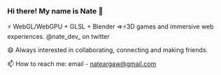 ### Hi there! My name is Nate 👋

⚡ WebGL/WebGPU + GLSL + Blender =>⚡3D games and immersive web experiences. @nate_dev_ on twitter

😄 Always interested in collaborating, connecting and making friends.

📫 How to reach me: email - nateargaw@gmail.com

<!--
**nargaw/nargaw** is a ✨ _special_ ✨ repository because its `README.md` (this file) appears on your GitHub profile.

Here are some ideas to get you started:

- 🔭 I’m currently working on ...
- 🌱 I’m currently learning ...
- 👯 I’m looking to collaborate on ...
- 🤔 I’m looking for help with ...
- 💬 Ask me about ...
- 📫 How to reach me: ...
- 😄 Pronouns: ...
- ⚡ Fun fact: ...
-->

